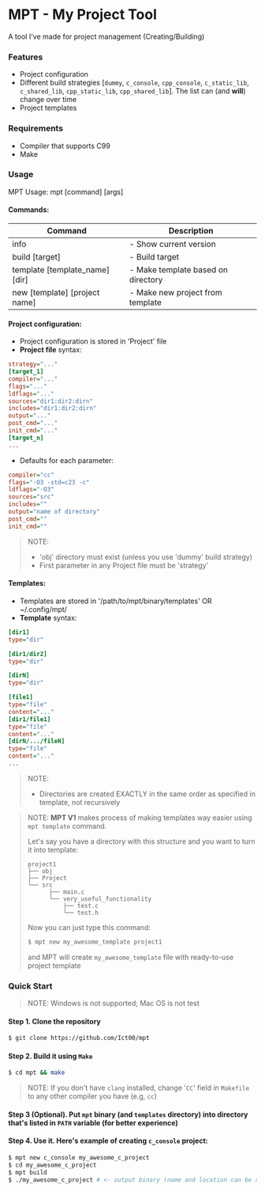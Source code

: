 # MPT - My Project Tool

A tool I've made for project management (Creating/Building)

### Features
- Project configuration
- Different build strategies [`dummy`, `c_console`, `cpp_console`, `c_static_lib`, `c_shared_lib`, `cpp_static_lib`, `cpp_shared_lib`]. The list can (and **will**) change over time
- Project templates

### Requirements
- Compiler that supports C99
- Make

### Usage
MPT Usage: mpt \[command] \[args]

#### Commands:
| Command                             | Description                        |
|-------------------------------------|------------------------------------|
| info                                | - Show current version             |
| build   \[target]                   | - Build target                     |
| template \[template_name] \[dir]    | - Make template based on directory |
| new     \[template] \[project name] | - Make new project from template   |

#### Project configuration:
* Project configuration is stored in 'Project' file
* **Project file** syntax:
```ini
strategy="..."
[target_1]
compiler="..."
flags="..."
ldflags="..."
sources="dir1:dir2:dirn"
includes="dir1:dir2:dirn"
output="..."
post_cmd="..."
init_cmd="..."
[target_n]
...
```
* Defaults for each parameter:

```ini
compiler="cc"
flags="-O3 -std=c23 -c"
ldflags="-O3"
sources="src"
includes=""
output="name of directory"
post_cmd=""
init_cmd=""
```

> NOTE:
> * 'obj' directory must exist (unless you use 'dummy' build strategy)
> * First parameter in any Project file must be 'strategy'

#### Templates:
* Templates are stored in '/path/to/mpt/binary/templates' OR ~/.config/mpt/
* **Template** syntax:
```ini
[dir1]
type="dir"

[dir1/dir2]
type="dir"

[dirN]
type="dir"

[file1]
type="file"
content="..."
[dir1/file1]
type="file"
content="..."
[dirN/.../fileN]
type="file"
content="..."
...
```
> NOTE:
> * Directories are created EXACTLY in the same order as specified in template, not recursively

> NOTE:
> **MPT V1** makes process of making templates way easier using `mpt template` command.
> 
> Let's say you have a directory with this structure and you want to turn it into template:
> ```
> project1
> ├── obj
> ├── Project
> └── src
>       ├── main.c
>       └── very_useful_functionality
>           ├── test.c
>           └── test.h
> ```
> Now you can just type this command:
> ```bash
> $ mpt new my_awesome_template project1
> ```
> and MPT will create `my_awesome_template` file with ready-to-use project template

### Quick Start
> NOTE: Windows is not supported; Mac OS is not test

#### Step 1. Clone the repository
```bash
$ git clone https://github.com/Ict00/mpt
```

#### Step 2. Build it using `Make`
```bash
$ cd mpt && make
```
> NOTE: If you don't have `clang` installed, change '`CC`' field in `Makefile` to any other compiler you have (e.g, `cc`)

#### Step 3 (Optional). Put `mpt` binary (and `templates` directory) into directory that's listed in `PATH` variable (for better experience)
#### Step 4. Use it. Here's example of creating `c_console` project:
```bash
$ mpt new c_console my_awesome_c_project
$ cd my_awesome_c_project
$ mpt build
$ ./my_awesome_c_project # <- output binary (name and location can be changed in 'Project' file)
```